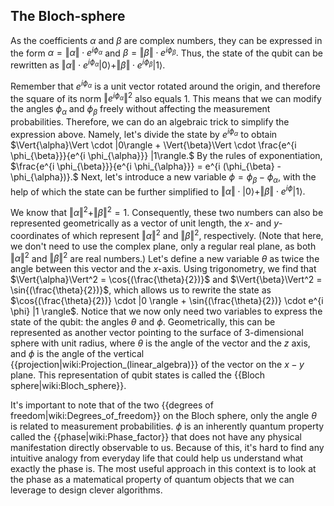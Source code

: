 ## The Bloch-sphere

As the coefficients $\alpha$ and $\beta$ are complex numbers, they can be expressed in the form $\alpha = \Vert{\alpha}\Vert \cdot e^{i \phi_{\alpha}}$ and $\beta = \Vert{\beta}\Vert \cdot e^{i \phi_{\beta}}.$ Thus, the state of the qubit can be rewritten as $\Vert{\alpha}\Vert \cdot e^{i \phi_{\alpha}} |0\rangle + \Vert{\beta}\Vert \cdot e^{i \phi_{\beta}} |1\rangle.$

Remember that $e^{i \phi_{\alpha}}$ is a unit vector rotated around the origin, and therefore the square of its norm $\Vert{e^{i \phi_{\alpha}}}\Vert^2$ also equals $1.$ This means that we can modify the angles $\phi_{\alpha}$ and $\phi_{\beta}$ freely without affecting the measurement probabilities. Therefore, we can do an algebraic trick to simplify the expression above. Namely, let's divide the state by $e^{i \phi_{\alpha}}$ to obtain $\Vert{\alpha}\Vert \cdot |0\rangle + \Vert{\beta}\Vert \cdot \frac{e^{i \phi_{\beta}}}{e^{i \phi_{\alpha}}} |1\rangle.$ By the rules of exponentiation, $\frac{e^{i \phi_{\beta}}}{e^{i \phi_{\alpha}}} = e^{i (\phi_{\beta} - \phi_{\alpha})}.$ Next, let's introduce a new variable $\phi = \phi_{\beta} - \phi_{\alpha},$ with the help of which the state can be further simplified to $\Vert{\alpha}\Vert \cdot |0\rangle + \Vert{\beta}\Vert \cdot e^{i \phi} |1\rangle.$

We know that $\Vert{\alpha}\Vert^2 + \Vert{\beta}\Vert^2 = 1.$ Consequently, these two numbers can also be represented geometrically as a vector of unit length, the $x$- and $y$-coordinates of which represent $\Vert{\alpha}\Vert^2$ and $\Vert{\beta}\Vert^2$, respectively. (Note that here, we don't need to use the complex plane, only a regular real plane, as both $\Vert{\alpha}\Vert^2$ and $\Vert{\beta}\Vert^2$ are real numbers.) Let's define a new variable $\theta$ as twice the angle between this vector and the $x$-axis. Using trigonometry, we find that $\Vert{\alpha}\Vert^2 = \cos{(\frac{\theta}{2})}$ and $\Vert{\beta}\Vert^2 = \sin{(\frac{\theta}{2})}$, which allows us to rewrite the state as $\cos{(\frac{\theta}{2})} \cdot |0 \rangle + \sin{(\frac{\theta}{2})} \cdot e^{i \phi} |1 \rangle$. Notice that we now only need two variables to express the state of the qubit: the angles $\theta$ and $\phi.$ Geometrically, this can be represented as another vector pointing to the surface of 3-dimensional sphere with unit radius, where $\theta$ is the angle of the vector and the $z$ axis, and $\phi$ is the angle of the vertical {{projection|wiki:Projection_(linear_algebra)}} of the vector on the $x-y$ plane. This representation of qubit states is called the {{Bloch sphere|wiki:Bloch_sphere}}.

It's important to note that of the two {{degrees of freedom|wiki:Degrees_of_freedom}} on the Bloch sphere, only the angle $\theta$ is related to measurement probabilities. $\phi$ is an inherently quantum property called the {{phase|wiki:Phase_factor}} that does not have any physical manifestation directly observable to us. Because of this, it's hard to find any intuitive analogy from everyday life that could help us understand what exactly the phase is. The most useful approach in this context is to look at the phase as a matematical property of quantum objects that we can leverage to design clever algorithms.

<!-- TODO make sure the connection is made between the representations and playing with the bloch sphere is possible -->